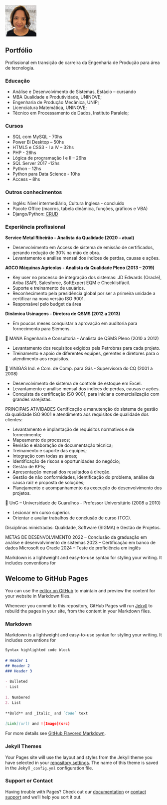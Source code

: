 <img src="images/foto1.jpg" width="100">


## Portfólio
Profissional em transição de carreira da Engenharia de Produção para área de tecnologia.

### Educação
- Análise e Desenvolvimento de Sistemas, Estácio – cursando
- MBA Qualidade e Produtividade, UNINOVE;
- Engenharia de Produção Mecânica, UNIP;
- Licenciatura Matemática, UNINOVE;
- Técnico em Processamento de Dados, Instituto Paralelo;

### Cursos
- SQL com MySQL - 70hs
- Power Bi Desktop – 50hs
- HTML5 e CSS3 - I a IV – 32hs
- PHP - 26hs
- Lógica de programação I e II – 26hs
- SQL Server 2017 -12hs
- Python – 12hs
- Python para Data Science - 10hs
- Access – 8hs

### Outros conhecimentos
- Inglês: Nível intermediário, Cultura Inglesa - concluído
- Pacote Office (macros, tabela dinâmica, funções, gráficos e VBA)
- Django/Python:  [CRUD](https://cursopythoncrudwebdesignemfoco.herokuapp.com/)

### Experiência profissional

**Service Metal Ribeirão - Analista da Qualidade (2020 – atual)**
- Desenvolvimento em Access de sistema de emissão de certificados, gerando redução de 30% na mão de obra.
- Levantamento e análise mensal dos índices de perdas, causas e ações.


**AGCO Máquinas Agrícolas - Analista da Qualidade Pleno (2013 – 2019)**
- Key user no processo de integração dos sistemas: JD Edwards (Oracle), Ariba (SAP), Salesforce, SoftExpert EQM e Checklistfácil. 
- Suporte e treinamento de usuários.
- Reconhecimento pela presidência global por ser a primeira unidade a certificar na nova versão ISO 9001.  
- Responsável pelo budget da área

**Dinâmica Usinagens - Diretora de QSMS (2012 a 2013)**
- Em poucos meses conquistar a aprovação em auditoria para fornecimento para Siemens.

 MANA Engenharia e Consultoria - Analista de QSMS Pleno (2010 a 2012)
- Levantamento dos requisitos exigidos pela Petrobras para cada projeto.
- Treinamento e apoio de diferentes equipes, gerentes e diretores para o atendimento aos requisitos.

 VINIGÁS Ind. e Com. de Comp. para Gás - Supervisora do CQ (2001 a 2008)
- Desenvolvimento de sistema de controle de estoque em Excel.
- Levantamento e análise mensal dos índices de perdas, causas e ações.
- Conquista da certificação ISO 9001, para iniciar a comercialização com grandes varejistas.

PRINCIPAIS ATIVIDADES
Certificação e manutenção do sistema de gestão da qualidade ISO 9001 e atendimento aos requisitos de qualidade dos clientes:

- Levantamento e implantação de requisitos normativos e de fornecimento;
- Mapeamento de processos;
- Revisão e elaboração de documentação técnica;
- Treinamento e suporte das equipes;
- Integração com todas as áreas;
- Identificação de riscos e oportunidades do negócio;
- Gestão de KPIs;
- Apresentação mensal dos resultados à direção. 
- Gestão de não conformidades, identificação do problema, análise da causa raiz e proposta de soluções; 
- Planejamento e acompanhamento da execução do desenvolvimento dos projetos.





 UnG – Universidade de Guarulhos - Professor Universitário (2008 a 2010)
- Lecionar em curso superior.
- Orientar e avaliar trabalhos de conclusão de curso (TCC).

Disciplinas ministradas: Qualidade, Software (SIGMA) e Gestão de Projetos.

METAS DE DESENVOLVIMENTO
2022 – Conclusão da graduação em análise e desenvolvimento de sistemas
2023 – Certificação em banco de dados Microsoft ou Oracle
2024 – Teste de proficiência em inglês



Markdown is a lightweight and easy-to-use syntax for styling your writing. It includes conventions for

## Welcome to GitHub Pages

You can use the [editor on GitHub](https://github.com/RobertaHauser/RobertaHauser/edit/main/README.md) to maintain and preview the content for your website in Markdown files.

Whenever you commit to this repository, GitHub Pages will run [Jekyll](https://jekyllrb.com/) to rebuild the pages in your site, from the content in your Markdown files.

### Markdown

Markdown is a lightweight and easy-to-use syntax for styling your writing. It includes conventions for

```markdown
Syntax highlighted code block

# Header 1
## Header 2
### Header 3

- Bulleted
- List

1. Numbered
2. List

**Bold** and _Italic_ and `Code` text

[Link](url) and ![Image](src)
```

For more details see [GitHub Flavored Markdown](https://guides.github.com/features/mastering-markdown/).

### Jekyll Themes

Your Pages site will use the layout and styles from the Jekyll theme you have selected in your [repository settings](https://github.com/RobertaHauser/RobertaHauser/settings). The name of this theme is saved in the Jekyll `_config.yml` configuration file.

### Support or Contact

Having trouble with Pages? Check out our [documentation](https://docs.github.com/categories/github-pages-basics/) or [contact support](https://support.github.com/contact) and we’ll help you sort it out.
